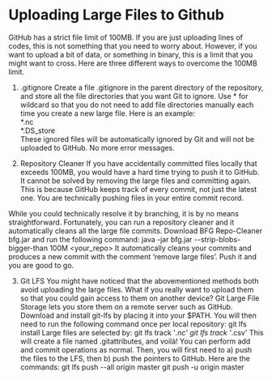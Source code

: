 # Uploading Large Files to Github

GitHub has a strict file limit of 100MB. If you are just uploading lines of codes, this is not something that you need to worry about. However, if you want to upload a bit of data, or something in binary, this is a limit that you might want to cross. Here are three different ways to overcome the 100MB limit.

1. .gitignore
Create a file .gitignore in the parent directory of the repository, and store all the file directories that you want Git to ignore. Use * for wildcard so that you do not need to add file directories manually each time you create a new large file. Here is an example:\
*.nc\
*.DS_store\
These ignored files will be automatically ignored by Git and will not be uploaded to GitHub. No more error messages.

2. Repository Cleaner
If you have accidentally committed files locally that exceeds 100MB, you would have a hard time trying to push it to GitHub. It cannot be solved by removing the large files and committing again. This is because GitHub keeps track of every commit, not just the latest one. You are technically pushing files in your entire commit record.

While you could technically resolve it by branching, it is by no means straightforward. Fortunately, you can run a repository cleaner and it automatically cleans all the large file commits.
Download BFG Repo-Cleaner bfg.jar and run the following command:
java -jar bfg.jar --strip-blobs-bigger-than 100M <your_repo>
It automatically cleans your commits and produces a new commit with the comment ‘remove large files’. Push it and you are good to go.

3. Git LFS
You might have noticed that the abovementioned methods both avoid uploading the large files. What if you really want to upload them so that you could gain access to them on another device?
Git Large File Storage lets you store them on a remote server such as GitHub. Download and install git-lfs by placing it into your $PATH. You will then need to run the following command once per local repository:
git lfs install
Large files are selected by:
git lfs track '*.nc'
git lfs track '*.csv'
This will create a file named .gitattributes, and voilà! You can perform add and commit operations as normal. Then, you will first need to a) push the files to the LFS, then b) push the pointers to GitHub. Here are the commands:
git lfs push --all origin master
git push -u origin master
